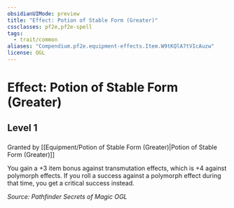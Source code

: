 ```yaml
---
obsidianUIMode: preview
title: "Effect: Potion of Stable Form (Greater)"
cssclasses: pf2e,pf2e-spell
tags:
  - trait/common
aliases: "Compendium.pf2e.equipment-effects.Item.W9tKQlA7tVIcAuzw"
license: OGL
---
```

# Effect: Potion of Stable Form (Greater)
## Level 1
### 






Granted by [[Equipment/Potion of Stable Form (Greater)|Potion of Stable Form (Greater)]]

You gain a +3 item bonus against transmutation effects, which is +4 against polymorph effects. If you roll a success against a polymorph effect during that time, you get a critical success instead.

*Source: Pathfinder Secrets of Magic*
*OGL*